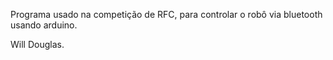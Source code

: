Programa usado na competição de RFC, para controlar o robô via bluetooth usando arduino.

Will Douglas.
